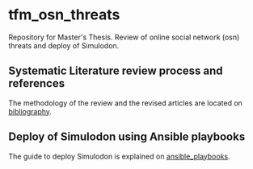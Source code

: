 # tfm_osn_threats
Repository for Master's Thesis. Review of online social network (osn) threats and deploy of Simulodon.

## Systematic Literature review process and references
The methodology of the review and the revised articles are located on [bibliography](./bibliography).

## Deploy of Simulodon using Ansible playbooks
The guide to deploy Simulodon is explained on [ansible_playbooks](./Ansible_playbooks).
